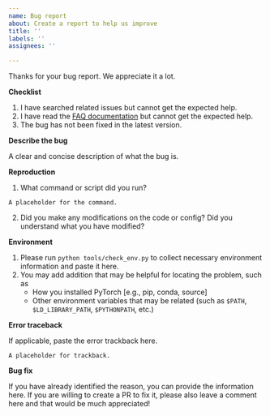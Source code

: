 ```yaml
---
name: Bug report
about: Create a report to help us improve
title: ''
labels: ''
assignees: ''

---
```


Thanks for your bug report. We appreciate it a lot.

**Checklist**

1. I have searched related issues but cannot get the expected help.
2. I have read the [FAQ documentation](https://github.com/grimoire/deploy_prototype/blob/master/docs/faq.md) but cannot get the expected help.
3. The bug has not been fixed in the latest version.

**Describe the bug**

A clear and concise description of what the bug is.

**Reproduction**

1. What command or script did you run?

```none
A placeholder for the command.
```

2. Did you make any modifications on the code or config? Did you understand what you have modified?


**Environment**

1. Please run `python tools/check_env.py` to collect necessary environment information and paste it here.
2. You may add addition that may be helpful for locating the problem, such as
    - How you installed PyTorch [e.g., pip, conda, source]
    - Other environment variables that may be related (such as `$PATH`, `$LD_LIBRARY_PATH`, `$PYTHONPATH`, etc.)

**Error traceback**

If applicable, paste the error trackback here.

```none
A placeholder for trackback.
```

**Bug fix**

If you have already identified the reason, you can provide the information here. If you are willing to create a PR to fix it, please also leave a comment here and that would be much appreciated!
